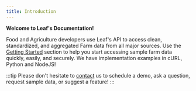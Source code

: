 ```yaml
---
title: Introduction
---
```


**Welcome to Leaf's Documentation!**

Food and Agriculture developers use Leaf's API to access clean, standardized,
and aggregated Farm data from all major sources. Use the
[Getting Started](/docs/docs/quickstart) section to help you start
accessing sample farm data quickly, easily, and securely. We have implementation
examples in cURL, Python and NodeJS!

:::tip
Please don't hesitate to [contact][contact] us to schedule a demo, ask a question, request sample data, or suggest a feature!
:::

[contact]: mailto:connect@leafagriculture.com.br
